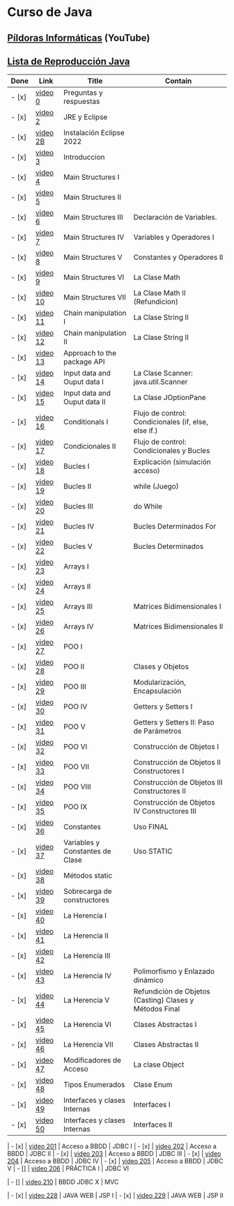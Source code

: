 # Curso de Java

## [Píldoras Informáticas](https://www.youtube.com/@pildorasinformaticas) (YouTube)

## [Lista de Reproducción Java](https://www.youtube.com/watch?v=U709qY6S9rA&list=PLU8oAlHdN5BktAXdEVCLUYzvDyqRQJ2lk)

| Done | Link | Title | Contain
|- |- |- |-
| - [x] | [video 0](https://youtu.be/U709qY6S9rA) | Preguntas y respuestas
| - [x] | [video 2](https://youtu.be/F0ILFYl8YgI) | JRE y Eclipse
| - [x] | [video 2B](https://youtu.be/F0ILFYl8YgI)| Instalación Eclipse 2022
| - [x] | [video 3](https://youtu.be/cJEzUxkYurk) | Introduccion
| - [x] | [video 4](https://youtu.be/cJEzUxkYurk) | Main Structures I
| - [x] | [video 5](https://youtu.be/OS1F6VNA6hs) | Main Structures II
| - [x] | [video 6](https://www.youtube.com/watch?v=bq6nJRJq27A) |Main Structures III | Declaración de Variables.
| - [x] | [video 7](https://youtu.be/qdxwWkTxcmc) | Main Structures IV | Variables y Operadores I
| - [x] | [video 8](https://youtu.be/MoJxxPgCBcg) | Main Structures V | Constantes y Operadores II
| - [x] | [video 9](https://youtu.be/Xl7PeHFoR60) | Main Structures VI | La Clase Math
| - [x] | [video 10](https://youtu.be/tt-4YxLYMjQ) | Main Structures VII | La Clase Math II (Refundicion)
| - [x] | [video 11](https://youtu.be/YMyJLs22uY4) | Chain manipulation I | La Clase String II
| - [x] | [video 12](https://youtu.be/YMyJLs22uY4) | Chain manipulation II | La Clase String II
| - [x] | [video 13](https://youtu.be/0M6qHYdlqpc) | Approach to the package API |
| - [x] | [video 14](https://youtu.be/Ng0_7uZyIoA) | Input data and Ouput data I| La Clase Scanner:  java.util.Scanner
| - [x] | [video 15](https://youtu.be/F_48qh3BcDs) | Input data and Ouput data II| La Clase JOptionPane
| - [x] | [video 16](https://youtu.be/b2ZtZndiT1Y) | Conditionals I| Flujo de control: Condicionales (if, else, else if.)
| - [x] | [video 17](https://youtu.be/8t5-D5dZu5Y) | Condicionales II| Flujo de control: Condicionales y Bucles
| - [x] | [video 18](https://youtu.be/HQz8xwAjCsI) | Bucles I| Explicación (simulación acceso)
| - [x] | [video 19](https://youtu.be/TMIoxn4nMtA) | Bucles II| while (Juego)
| - [x] | [video 20](https://youtu.be/gzJn5MTSL5U) | Bucles III| do While
| - [x] | [video 21](https://youtu.be/EUCmFmtX26I) | Bucles IV|  Bucles Determinados For
| - [x] | [video 22](https://youtu.be/V1Wgi_FsehM) | Bucles V|  Bucles Determinados
| - [x] | [video 23](https://youtu.be/UID_EKKfpcE) | Arrays I|
| - [x] | [video 24](https://youtu.be/NwztwM_xGgU) | Arrays II|
| - [x] | [video 25](https://youtu.be/_tUncS0AsNE) | Arrays III| Matrices Bidimensionales I
| - [x] | [video 26](https://youtu.be/xEHkuRApCno) | Arrays IV| Matrices Bidimensionales II
| - [x] | [video 27](https://youtu.be/XmUz5WJmJVU) | POO I|
| - [x] | [video 28](https://youtu.be/ZY5pwm92cWQ) | POO II| Clases y Objetos
| - [x] | [video 29](https://youtu.be/RZOSJ2zuxIs) | POO III| Modularización, Encapsulación
| - [x] | [video 30](https://youtu.be/7ALMZymOs_s) | POO IV| Getters y Setters I
| - [x] | [video 31](https://youtu.be/YQinPQVpSd4) | POO V| Getters y Setters II: Paso de Parámetros
| - [x] | [video 32](https://youtu.be/jht07O7_R9w) | POO VI| Construcción de Objetos I
| - [x] | [video 33](https://youtu.be/l8NmSp7Dz-0) | POO VII| Construcción de Objetos II Constructores I
| - [x] | [video 34](https://youtu.be/UfF2pqCewqo) | POO VIII| Construcción de Objetos III Constructores II
| - [x] | [video 35](https://youtu.be/63Uhd3pUZxA) | POO IX| Construcción de Objetos IV Constructores III
| - [x] | [video 36](https://youtu.be/tZekQAcSY8o) | Constantes| Uso FINAL
| - [x] | [video 37](https://youtu.be/QIV7FfXa-zY) | Variables y Constantes de Clase| Uso STATIC
| - [x] | [video 38](https://youtu.be/V0wIZ-OglsY) | Métodos static|
| - [x] | [video 39](https://youtu.be/_ZWcobe9afw) | Sobrecarga de constructores
| - [x] | [video 40](https://youtu.be/wqoyQ3BxK4A) | La Herencia I
| - [x] | [video 41](https://youtu.be/rEOFpdI3HY0) | La Herencia II
| - [x] | [video 42](https://youtu.be/3g_3cbH97cs) | La Herencia III
| - [x] | [video 43](https://youtu.be/sdJgcMaazmI) | La Herencia IV | Polimorfismo y Enlazado dinámico
| - [x] | [video 44](https://youtu.be/gmceMV8CqSs) | La Herencia V | Refundición de Objetos (Casting) Clases y Métodos Final
| - [x] | [video 45](https://youtu.be/ztpYmmecfQs) | La Herencia VI | Clases Abstractas I
| - [x] | [video 46](https://youtu.be/LDZUBY0mxv8) | La Herencia VII | Clases Abstractas II
| - [x] | [video 47](https://youtu.be/eQWnegzD6ug) | Modificadores de Acceso | La clase Object
| - [x] | [video 48](https://youtu.be/DwriSApbm50) | Tipos Enumerados | Clase Enum
| - [x] | [video 49](https://youtu.be/8xF_BSpSATw) | Interfaces y clases Internas | Interfaces I
| - [x] | [video 50](https://youtu.be/59Tpg7XbIEo) | Interfaces y clases Internas | Interfaces II

| - [x] | [video 201](https://youtu.be/cFLsynl91B0) | Acceso a BBDD | JDBC I
| - [x] | [video 202](https://youtu.be/TipyOAYGsdc) | Acceso a BBDD | JDBC II
| - [x] | [video 203](https://youtu.be/ENCwOv2lCms) | Acceso a BBDD | JDBC III
| - [x] | [video 204](https://youtu.be/U-fDVtRhguk) | Acceso a BBDD | JDBC IV
| - [x] | [video 205](https://youtu.be/OOWg6m1B7uo) | Acceso a BBDD | JDBC V
| - [] | [video 206](https://youtu.be/FyNDNzeDEXs) | PRÁCTICA I | JDBC VI


| - [] | [video 210](https://youtu.be/xFuNE_ykjKI) | BBDD JDBC X | MVC


| - [x] | [video 228](https://youtu.be/ed-OyXDxNjM) | JAVA WEB | JSP I
| - [x] | [video 229](https://youtu.be/gOpnLcXDmpA) | JAVA WEB | JSP II
